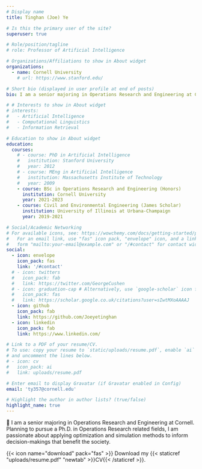```yaml
---
# Display name
title: Tinghan (Joe) Ye

# Is this the primary user of the site?
superuser: true

# Role/position/tagline
# role: Professor of Artificial Intelligence

# Organizations/Affiliations to show in About widget
organizations:
  - name: Cornell University
    # url: https://www.stanford.edu/

# Short bio (displayed in user profile at end of posts)
bio: I am a senior majoring in Operations Research and Engineering at Cornell. Planning to pursue a Ph.D. in Operations Research related fields, I am passionate about applying optimization and simulation methods to inform decision-makings that benefit the society.

# # Interests to show in About widget
# interests:
#   - Artificial Intelligence
#   - Computational Linguistics
#   - Information Retrieval

# Education to show in About widget
education:
  courses:
    # - course: PhD in Artificial Intelligence
    #   institution: Stanford University
    #   year: 2012
    # - course: MEng in Artificial Intelligence
    #   institution: Massachusetts Institute of Technology
    #   year: 2009
    - course: BSc in Operations Research and Engineering (Honors)
      institution: Cornell University
      year: 2021-2023
    - course: Civil and Environmental Engineering (James Scholar)
      institution: University of Illinois at Urbana-Champaign
      year: 2019-2021

# Social/Academic Networking
# For available icons, see: https://wowchemy.com/docs/getting-started/page-builder/#icons
#   For an email link, use "fas" icon pack, "envelope" icon, and a link in the
#   form "mailto:your-email@example.com" or "/#contact" for contact widget.
social:
  - icon: envelope
    icon_pack: fas
    link: '/#contact'
  # - icon: twitters
  #   icon_pack: fab
  #   link: https://twitter.com/GeorgeCushen
  # - icon: graduation-cap # Alternatively, use `google-scholar` icon from `ai` icon pack
  #   icon_pack: fas
  #   link: https://scholar.google.co.uk/citations?user=sIwtMXoAAAAJ
  - icon: github
    icon_pack: fab
    link: https://github.com/Joeyetinghan
  - icon: linkedin
    icon_pack: fab
    link: https://www.linkedin.com/

# Link to a PDF of your resume/CV.
# To use: copy your resume to `static/uploads/resume.pdf`, enable `ai` icons in `params.toml`,
# and uncomment the lines below.
# - icon: cv
#   icon_pack: ai
#   link: uploads/resume.pdf

# Enter email to display Gravatar (if Gravatar enabled in Config)
email: 'ty357@cornell.edu'

# Highlight the author in author lists? (true/false)
highlight_name: true
---
```


👋 I am a senior majoring in Operations Research and Engineering at Cornell. Planning to pursue a Ph.D. in Operations Research related fields, I am passionate about applying optimization and simulation methods to inform decision-makings that benefit the society.

{{< icon name="download" pack="fas" >}} Download my {{< staticref "uploads/resume.pdf" "newtab" >}}CV{{< /staticref >}}.
